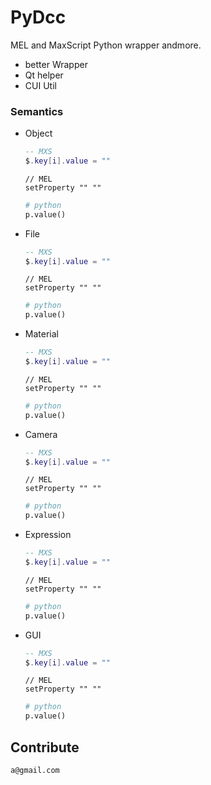 # PyDcc
MEL and MaxScript Python wrapper andmore.

* better Wrapper
* Qt helper
* CUI Util

### Semantics
- Object
    ```lua
    -- MXS
    $.key[i].value = ""
    ```
    
    ```mel
    // MEL    
    setProperty "" ""
    ```
    
    ```python
    # python
    p.value()    
    ``` 

- File
    ```lua
    -- MXS
    $.key[i].value = ""
    ```
    
    ```mel
    // MEL 
    setProperty "" ""
    ```
    
    ```python
    # python
    p.value()    
    ``` 

- Material
    ```lua
    -- MXS
    $.key[i].value = ""
    ```
    
    ```mel
    // MEL    
    setProperty "" ""
    ```
    
    ```python
    # python
    p.value()    
    ``` 

- Camera
    ```lua
    -- MXS
    $.key[i].value = ""
    ```
    
    ```mel  
    // MEL  
    setProperty "" ""
    ```
    
    ```python
    # python
    p.value()    
    ``` 

- Expression
    ```lua
    -- MXS
    $.key[i].value = ""
    ```
    
    ```mel    
    // MEL
    setProperty "" ""
    ```
    
    ```python
    # python
    p.value()    
    ``` 

- GUI
    ```lua
    -- MXS
    $.key[i].value = ""
    ```

    ```mel    
    // MEL
    setProperty "" ""
    ```
    
    ```python
    # python
    p.value()    
    ``` 

## Contribute
    a@gmail.com